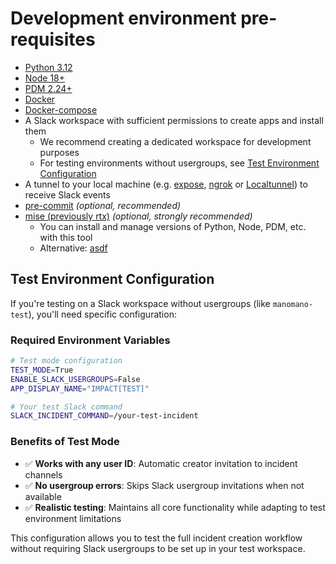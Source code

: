 # Development environment pre-requisites

- [Python 3.12](https://www.python.org/downloads/)
- [Node 18+](https://nodejs.org/en/download)
- [PDM 2.24+](https://pdm-project.org/latest/)
- [Docker](https://docs.docker.com/engine/install/)
- [Docker-compose](https://github.com/docker/compose?tab=readme-ov-file#where-to-get-docker-compose)
- A Slack workspace with sufficient permissions to create apps and install them
  - We recommend creating a dedicated workspace for development purposes
  - For testing environments without usergroups, see [Test Environment Configuration](#test-environment-configuration)
- A tunnel to your local machine (e.g. [expose](https://expose.dev/), [ngrok](https://ngrok.com/) or [Localtunnel](https://theboroer.github.io/localtunnel-www/)) to receive Slack events
- [pre-commit](https://pre-commit.com/#install) _(optional, recommended)_
- [mise (previously rtx)](https://github.com/jdx/mise) _(optional, strongly recommended)_
  - You can install and manage versions of Python, Node, PDM, etc. with this tool
  - Alternative: [asdf](https://asdf-vm.com/#/core-manage-asdf-vm)

## Test Environment Configuration

If you're testing on a Slack workspace without usergroups (like `manomano-test`), you'll need specific configuration:

### Required Environment Variables

```bash
# Test mode configuration
TEST_MODE=True
ENABLE_SLACK_USERGROUPS=False
APP_DISPLAY_NAME="IMPACT[TEST]"

# Your test Slack command
SLACK_INCIDENT_COMMAND=/your-test-incident
```

### Benefits of Test Mode

- ✅ **Works with any user ID**: Automatic creator invitation to incident channels
- ✅ **No usergroup errors**: Skips Slack usergroup invitations when not available  
- ✅ **Realistic testing**: Maintains all core functionality while adapting to test environment limitations

This configuration allows you to test the full incident creation workflow without requiring Slack usergroups to be set up in your test workspace.
